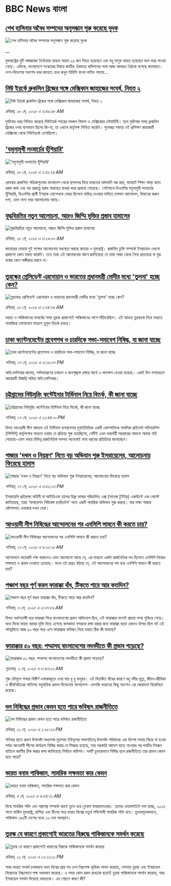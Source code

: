 # BBC News বাংলা## [শেখ হাসিনার অবৈধ সম্পদের অনুসন্ধান শুরু করেছে দুদক](https://www.bbc.co.uk/bengali/live/c4gke1el66et?at_campaign=githubrss)![শেখ হাসিনার অবৈধ সম্পদের অনুসন্ধান শুরু করেছে দুদক](https://ichef.bbci.co.uk/ace/standard/240/cpsprodpb/048e/live/b8871700-33ba-11f0-8519-3b5a01ebe413.jpg)__যুক্তরাষ্ট্রের দুটি অঙ্গরাজ্যে টর্নেডোর তাণ্ডবে অন্তত ২৫ জন নিহত হয়েছেন এবং বহু মানুষ আহত হয়েছেন বলে খবর পাওয়া গেছে। এদিকে, বাংলাদেশে সংস্কারের বিষয়ে জাতীয় ঐকমত্য কমিশনের সঙ্গে আজ আবারও বৈঠকে বসেছে জামায়াত। দেশ-বিদেশের সবশেষ খবর জানতে চোখ রাখুন বিবিসি বাংলা লাইভ পাতায়...## [নিউ ইয়র্কে ব্রুকলিন ব্রিজের সঙ্গে মেক্সিকান জাহাজের সংঘর্ষ, নিহত ২](https://www.bbc.com/bengali/articles/cpd4e0ne8veo?at_campaign=githubrss)![নিউ ইয়র্কে ব্রুকলিন ব্রিজের সঙ্গে মেক্সিকান জাহাজের সংঘর্ষ, নিহত ২](https://ichef.bbci.co.uk/ace/standard/240/cpsprodpb/e34a/live/3d462c60-3398-11f0-8519-3b5a01ebe413.jpg)_রবিবার, ১৮ মে, ২০২৫ এ ৩:৪৯:৪৮ AM_দুর্ঘটনার খবর নিশ্চিত করেছে নিউইয়র্ক শহরের দমকল বিভাগ ও মেক্সিকোর নৌবাহিনী। তবে দুর্ঘটনার সময় ব্রুকলিন ব্রিজের ওপর যানবাহন ছিলো কি-না, তা এখনো কর্তৃপক্ষ নিশ্চিত করেনি। শুভেচ্ছা সফরে ওই প্রশিক্ষণ জাহাজটি মেক্সিকো থেকে নিউইয়র্কে এসেছিলো।## ['যমুনামুখী লংমার্চের হুঁশিয়ারি'](https://www.bbc.com/bengali/articles/cdd2yljn7m4o?at_campaign=githubrss)!['যমুনামুখী লংমার্চের হুঁশিয়ারি'](https://ichef.bbci.co.uk/ace/standard/240/cpsprodpb/a633/live/ebd7c5b0-338c-11f0-8947-7d6241f9fce9.jpg)_রবিবার, ১৮ মে, ২০২৫ এ ২:৪১:২৪ AM_রোববার প্রকাশিত পত্রিকাগুলোয় বাংলাদেশ থেকে স্থলবন্দর দিয়ে  ভারতের আমদানি বন্ধ করা, বাজেটে শিক্ষা-স্বাস্থ্য খাতে বরাদ্দ কমা এবং বড় প্রকল্পে বরাদ্দ অব্যাহত রাখার  খবর প্রাধান্য পেয়েছে। সেইসাথে বিএনপির যমুনামুখী লংমার্চের হুঁশিয়ারি, বিএনপির প্রার্থী ইশরাক হোসেনকে মেয়র হিসেবে দায়িত্ব দেওয়ার দাবিতে চলমান আন্দোলন, বিমানের করুন দশা,  এমন নানা খবর আলোচনায় আছে।## [যুদ্ধবিরতির নতুন আলোচনা, আরও জিম্মি মুক্তির প্রস্তাব হামাসের](https://www.bbc.com/bengali/articles/cx27gv2qewjo?at_campaign=githubrss)![যুদ্ধবিরতির নতুন আলোচনা, আরও জিম্মি মুক্তির প্রস্তাব হামাসের](https://ichef.bbci.co.uk/ace/standard/240/cpsprodpb/abeb/live/cdbb8e50-3395-11f0-8519-3b5a01ebe413.jpg)_রবিবার, ১৮ মে, ২০২৫ এ ৩:২৯:৫০ AM_কাতারের দোহায় দুই পক্ষের আলোচনায় মধ্যস্থতা করছে কাতার ও যুক্তরাষ্ট্র। প্রস্তাবিত চুক্তি সম্পর্কে ইসরায়েল এখনো প্রকাশ্যে কোন মন্তব্য করেনি। তবে তারা এই আলোচনার আগে জানিয়েছে যে তারা গাজা থেকে সৈন্য প্রত্যাহার বা যুদ্ধ বন্ধের কোন অঙ্গীকার করবে না।## [তুরস্কের প্রেসিডেন্ট এরদোয়ান ও ভারতের প্রধানমন্ত্রী মোদীর মধ্যে 'তুলনা' হচ্ছে কেন?](https://www.bbc.com/bengali/articles/cy4klnlz0nvo?at_campaign=githubrss)![তুরস্কের প্রেসিডেন্ট এরদোয়ান ও ভারতের প্রধানমন্ত্রী মোদীর মধ্যে 'তুলনা' হচ্ছে কেন?](https://ichef.bbci.co.uk/ace/standard/240/cpsprodpb/790d/live/7391d9c0-32f5-11f0-8e44-819fa1bac21f.jpg)_রবিবার, ১৮ মে, ২০২৫ এ ১:৩৪:৩৫ AM_ভারত ও পাকিস্তানের সংঘর্ষের সময় তুরস্ক প্রকাশ্যেই পাকিস্তানের পাশে দাঁড়িয়েছিল। এই আবহে তুরস্ককে নিয়ে ভারতে সামাজিক যোগাযোগ মাধ্যমে তুমুল বিতর্ক চলছে।## [ঢাকা ক্যান্টনমেন্টের প্রবেশপথ ও চারদিকে সভা-সমাবেশ নিষিদ্ধ, যা জানা যাচ্ছে](https://www.bbc.com/bengali/articles/cwynjpyp207o?at_campaign=githubrss)![ঢাকা ক্যান্টনমেন্টের প্রবেশপথ ও চারদিকে সভা-সমাবেশ নিষিদ্ধ, যা জানা যাচ্ছে](https://ichef.bbci.co.uk/ace/standard/240/cpsprodpb/19fc/live/7ac92150-332a-11f0-96c3-cf669419a2b0.jpg)_শনিবার, ১৭ মে, ২০২৫ এ ৩:০৯:৩৭ PM_আইএসপিআর জানায়, সর্বসাধারণের চলাচল ও জনশৃঙ্খলা রক্ষার স্বার্থে এ পদক্ষেপ নেওয়া হয়েছে। একই দিন গণমাধ্যমে আরেকটি বিজ্ঞপ্তি পাঠায় আইএসপিআর।## [চট্টগ্রামের নিউমুরিং কন্টেইনার টার্মিনাল নিয়ে বিতর্ক, কী জানা যাচ্ছে](https://www.bbc.com/bengali/articles/cx2egxgwnzeo?at_campaign=githubrss)![চট্টগ্রামের নিউমুরিং কন্টেইনার টার্মিনাল নিয়ে বিতর্ক, কী জানা যাচ্ছে](https://ichef.bbci.co.uk/ace/standard/240/cpsprodpb/5d2b/live/9b0af4a0-331d-11f0-82a7-d1bd7e2ec5c3.jpg)_শনিবার, ১৭ মে, ২০২৫ এ ১২:৪৪:০০ PM_বিগত আওয়ামী লীগ আমলে এই টার্মিনাল ব্যবস্থাপনার দুবাইভিত্তিক একটি কোম্পানিকে পাবলিক প্রাইভেট পার্টনারশিপ (পিপিপি) কর্তৃপক্ষের মাধ্যমে দেয়ার যে প্রক্রিয়া শুরু হয়েছিলো, সেটিই এখন অন্তর্বর্তী সরকারের আমলে আবার গতি পেয়েছে-এমন খবরে বিভিন্ন রাজনৈতিক দলসহ অনেকেই নানা ধরনের প্রতিক্রিয়া জানাচ্ছেন।## [গাজার 'দখল ও নিয়ন্ত্রণ' নিতে বড় অভিযান শুরু ইসরায়েলের, আলোচনায় ফিরেছে হামাস](https://www.bbc.com/bengali/articles/clygrd2x322o?at_campaign=githubrss)![গাজার 'দখল ও নিয়ন্ত্রণ' নিতে বড় অভিযান শুরু ইসরায়েলের, আলোচনায় ফিরেছে হামাস](https://ichef.bbci.co.uk/ace/standard/240/cpsprodpb/5adf/live/24d9e0b0-330f-11f0-96c3-cf669419a2b0.jpg)_শনিবার, ১৭ মে, ২০২৫ এ ৩:৫২:১৩ PM_ইসরায়েলি প্রতিরক্ষা বাহিনী বা আইডিএফ তাদের হিব্রু ভাষার পরিচালিত এক্স (সাবেক টুইটার) একাউন্টে এক পোস্টে জানিয়েছে, তারা ‘অপারেশন গিডিয়ন্স চ্যারিওটস’ নামে একটি সামরিক অভিযান শুরু করছে। যার লক্ষ্য গাজার কৌশলগত এলাকার দখল নেয়া।## [আওয়ামী লীগ নিষিদ্ধের আন্দোলনের পর এনসিপি সামনে কী করতে চায়?](https://www.bbc.com/bengali/articles/c771rvzkjmro?at_campaign=githubrss)![আওয়ামী লীগ নিষিদ্ধের আন্দোলনের পর এনসিপি সামনে কী করতে চায়?](https://ichef.bbci.co.uk/ace/standard/240/cpsprodpb/048e/live/ee380d50-319e-11f0-8947-7d6241f9fce9.jpg)_শনিবার, ১৭ মে, ২০২৫ এ ৯:১০:০৫ AM_আন্দোলনে কয়েকটি পক্ষ থাকলেও এমন আলোচনা আছে যে, এর মাধ্যমে একটা রাজনৈতিক দল হিসেবে এনসিপি নিজের সক্ষমতা ও প্রভাব দেখাতে চেয়েছে। ফলে এই প্রশ্নও উঠছে যে, এই আন্দোলনের পথ ধরে এনসিপি সামনে কী করতে চায়?## [পঞ্চাশ বছর পূর্ণ করল ফারাক্কা বাঁধ, টিকতে পারে আর কতদিন?](https://www.bbc.com/bengali/articles/cly1j90y6dvo?at_campaign=githubrss)![পঞ্চাশ বছর পূর্ণ করল ফারাক্কা বাঁধ, টিকতে পারে আর কতদিন?](https://ichef.bbci.co.uk/ace/standard/240/cpsprodpb/9f66/live/07258490-266f-11f0-af27-090e238d1774.jpg)_শনিবার, ৩ মে, ২০২৫ এ ২:৩৭:৫৬ AM_বিগত অর্ধশতাব্দী ধরে ফারাক্কা নিয়ে বাংলাদেশের প্রধান অভিযোগ ছিল, এই ফারাক্কার ফলেই প্রমত্তা পদ্মা শুকিয়ে গেছে। অন্য দিকে  ভারত বরাবর যুক্তি দিয়ে এসেছে কলকাতা বন্দরকে রক্ষা করার জন্য ফারাক্কা ছাড়া কোনও উপায় ছিল না! এই পটভূমিতে আজ ৫০ বছর পরে এসে ফারাক্কার ভবিষ্যৎ নিয়ে ভারত ঠিক কী ভাবছে?## [ফারাক্কার ৫০ বছর: পদ্মাসহ বাংলাদেশের নদনদীতে কী প্রভাব পড়েছে? ](https://www.bbc.com/bengali/articles/cedy72927lyo?at_campaign=githubrss)![ফারাক্কার ৫০ বছর: পদ্মাসহ বাংলাদেশের নদনদীতে কী প্রভাব পড়েছে? ](https://ichef.bbci.co.uk/ace/standard/240/cpsprodpb/b0b8/live/a824b9b0-26c4-11f0-8c66-ebf25fc2cfef.jpg)_শুক্রবার, ২ মে, ২০২৫ এ ৮:৪৩:০২ AM_শুষ্ক মৌসুমে পদ্মার বিস্তীর্ণ এলাকাজুড়ে দেখা যায় ধু ধু বালুচর। এই বিতর্কিত বাঁধের কারণে বহু নদীর মৃত্যু, জীবন-জীবিকা ও জীববৈচিত্রের ক্ষতিসহ বহুমাত্রিক প্রভাব বিবেচনায় বাংলাদেশ- এমনকি ভারতের কিছু অংশেও এর জোরালো বিরোধিতা রয়েছে।## [দল নিষিদ্ধের প্রভাব কেমন হতে পারে ভবিষ্যৎ রাজনীতিতে](https://www.bbc.com/bengali/articles/c8jg74m1ljeo?at_campaign=githubrss)![দল নিষিদ্ধের প্রভাব কেমন হতে পারে ভবিষ্যৎ রাজনীতিতে](https://ichef.bbci.co.uk/ace/standard/240/cpsprodpb/6b01/live/2f3fe910-2e59-11f0-b26b-ab62c890638b.jpg)_রবিবার, ১১ মে, ২০২৫ এ ১:২৮:১৬ PM_শনিবার রাতে প্রধান উপদেষ্টা অধ্যাপক মুহাম্মদ ইউনূসের সভাপতিত্বে উপদেষ্টা পরিষদের এক বিশেষ সভায় বিচার না হওয়া পর্যন্ত আওয়ামী লীগের কার্যক্রম নিষিদ্ধ করার যে সিদ্ধান্ত হয়েছে, তার সরকারি আদেশ হাতে পাওয়ার পর দলটির নিবন্ধন বাতিলে করণীয় ঠিক করার কথা জানিয়েছে নির্বাচন কমিশন। দলটি চূড়ান্তভাবে নিষিদ্ধ হলে রাজনীতিতে তার প্রভাব কেমন হতে পারে?## [ভারত বনাম পাকিস্তান, সামরিক সক্ষমতা কার কেমন ](https://www.bbc.com/bengali/articles/c62gm3y9dl1o?at_campaign=githubrss)![ভারত বনাম পাকিস্তান, সামরিক সক্ষমতা কার কেমন ](https://ichef.bbci.co.uk/ace/standard/240/cpsprodpb/b45e/live/e470bad0-268e-11f0-b26b-ab62c890638b.jpg)_রবিবার, ৪ মে, ২০২৫ এ ৯:৫৪:৩১ AM_বিশ্বে সামরিক শক্তি এবং অস্ত্রশস্ত্র সম্পর্কে ধারণা তুলে ধরে গ্লোবাল ফায়ারপাওয়ার। তাদের ওয়েবসাইটে বলা হচ্ছে, ২০২৫ সালে মার্কিন যুক্তরাষ্ট্র, রাশিয়া এবং চীনের পরে ভারত বিশ্বের চতুর্থ শক্তিশালী সামরিক শক্তি হবে। তুলনামূলকভাবে, পাকিস্তান ১৪৫টি দেশের মধ্যে ১২-তম অবস্থানে।## [তুরস্ক যে কারণে প্রকাশ্যেই ভারতের বিরুদ্ধে পাকিস্তানকে সমর্থন করেছে](https://www.bbc.com/bengali/articles/cr584g05n0zo?at_campaign=githubrss)![তুরস্ক যে কারণে প্রকাশ্যেই ভারতের বিরুদ্ধে পাকিস্তানকে সমর্থন করেছে](https://ichef.bbci.co.uk/ace/standard/240/cpsprodpb/c1ab/live/967db670-2e5e-11f0-a3dc-77d2fca8f7a5.jpg)_রবিবার, ১১ মে, ২০২৫ এ ১২:২১:১১ PM_পাক-ভারত সংঘর্ষ চলাকালে যখন বিশ্বের প্রায় সব দেশ নিরপেক্ষ ভূমিকা পালন করেছে, সেসময় তুরস্ক এবং ইসরায়েল নিজেদের ইচ্ছামতন পক্ষ অবলম্বন করেছে। এ সময় কোন রকম রাখঢাক ছাড়াই তুরস্ক পাকিস্তানকে সমর্থন করেছে, আর ইসরায়েল সমর্থন দিয়েছে ভারতকে। এর পেছনে কারণ কী?